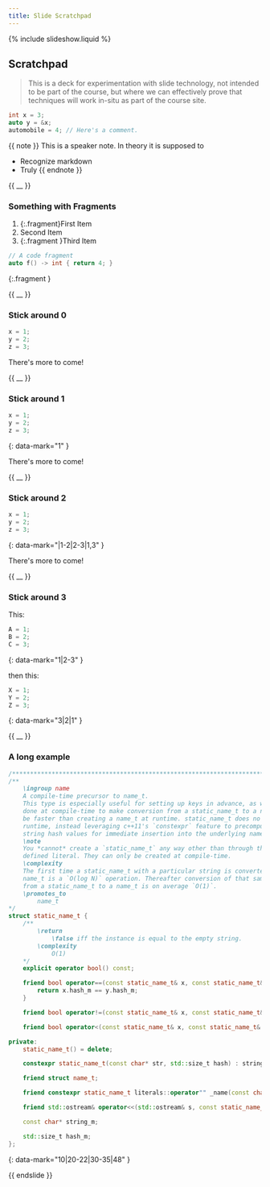 ```yaml
---
title: Slide Scratchpad
---
```


{% include slideshow.liquid %}

## Scratchpad

> This is a deck for experimentation with slide technology, not intended to be
> part of the course, but where we can effectively prove that techniques will
> work in-situ as part of the course site.

```c++
int x = 3;
auto y = &x;
automobile = 4; // Here's a comment.
```

{{ note }}
This is a speaker note.  In theory it is supposed to

- Recognize markdown
- Truly
{{ endnote }}

{{ __ }}

### Something with Fragments

1. {:.fragment}First Item
2. Second Item
3. {:.fragment }Third Item


```c++
// A code fragment
auto f() -> int { return 4; }
```
{:.fragment }

{{ __ }}

### Stick around 0

```c++
x = 1;
y = 2;
z = 3;
```

There's more to come!

{{ __ }}

### Stick around 1

```c++
x = 1;
y = 2;
z = 3;
```
{: data-mark="1" }

There's more to come!

{{ __ }}

### Stick around 2

```c++
x = 1;
y = 2;
z = 3;
```
{: data-mark="|1-2|2-3|1,3" }

There's more to come!

{{ __ }}

### Stick around 3

This:

```c++
A = 1;
B = 2;
C = 3;
```
{: data-mark="1|2-3" }

then this:

```c++
X = 1;
Y = 2;
Z = 3;
```
{: data-mark="3|2|1" }

{{ __ }}

### A long example

```c++
/**************************************************************************************************/
/**
    \ingroup name
    A compile-time precursor to name_t.
    This type is especially useful for setting up keys in advance, as work is
    done at compile-time to make conversion from a static_name_t to a name_t to
    be faster than creating a name_t at runtime. static_name_t does no work at
    runtime, instead leveraging c++11's `constexpr` feature to precompute token
    string hash values for immediate insertion into the underlying name table.
    \note
    You *cannot* create a `static_name_t` any way other than through the user
    defined literal. They can only be created at compile-time.
    \complexity
    The first time a static_name_t with a particular string is converted to a
    name_t is a `O(log N)` operation. Thereafter conversion of that same literal
    from a static_name_t to a name_t is on average `O(1)`.
    \promotes_to
        name_t
*/
struct static_name_t {
    /**
        \return
            \false iff the instance is equal to the empty string.
        \complexity
            O(1)
    */
    explicit operator bool() const;

    friend bool operator==(const static_name_t& x, const static_name_t& y) {
        return x.hash_m == y.hash_m;
    }

    friend bool operator!=(const static_name_t& x, const static_name_t& y) { return !(x == y); }

    friend bool operator<(const static_name_t& x, const static_name_t& y);

private:
    static_name_t() = delete;

    constexpr static_name_t(const char* str, std::size_t hash) : string_m(str), hash_m(hash) {}

    friend struct name_t;

    friend constexpr static_name_t literals::operator"" _name(const char* str, std::size_t n);

    friend std::ostream& operator<<(std::ostream& s, const static_name_t& name);

    const char* string_m;

    std::size_t hash_m;
};
```
{: data-mark="10|20-22|30-35|48" }

{{ endslide }}
